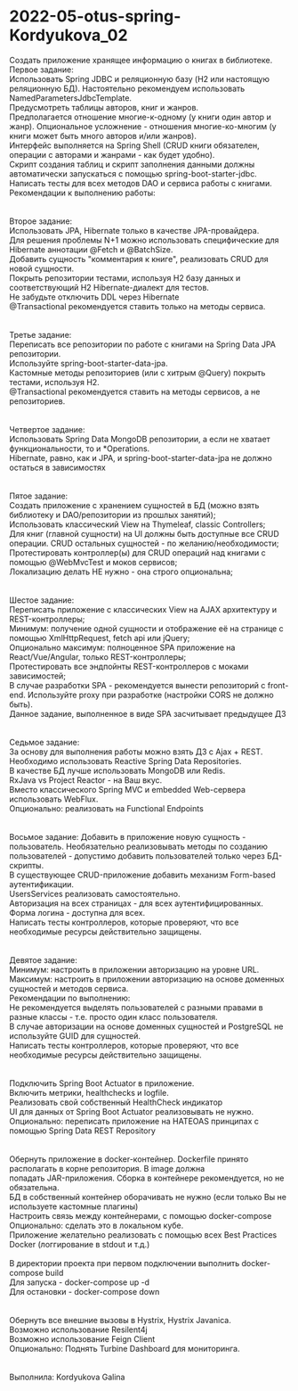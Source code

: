 # 2022-05-otus-spring-Kordyukova_02
Создать приложение хранящее информацию о книгах в библиотеке.
<br>
Первое задание:
<br>
Использовать Spring JDBC и реляционную базу (H2 или настоящую реляционную БД). Настоятельно рекомендуем использовать NamedParametersJdbcTemplate.
<br>
Предусмотреть таблицы авторов, книг и жанров.
<br>
Предполагается отношение многие-к-одному (у книги один автор и жанр). Опциональное усложнение - отношения многие-ко-многим (у книги может быть много авторов и/или жанров).
<br>
Интерфейс выполняется на Spring Shell (CRUD книги обязателен, операции с авторами и жанрами - как будет удобно).
<br>
Скрипт создания таблиц и скрипт заполнения данными должны автоматически запускаться с помощью spring-boot-starter-jdbc.
<br>
Написать тесты для всех методов DAO и сервиса работы с книгами. Рекомендации к выполнению работы:
<br>
<br>
<br>
Второе задание:
<br>
Использовать JPA, Hibernate только в качестве JPA-провайдера.
<br>
Для решения проблемы N+1 можно использовать специфические для Hibernate аннотации @Fetch и @BatchSize.
<br>
Добавить сущность "комментария к книге", реализовать CRUD для новой сущности.
<br>
Покрыть репозитории тестами, используя H2 базу данных и соответствующий H2 Hibernate-диалект для тестов.
<br>
Не забудьте отключить DDL через Hibernate
<br>
@Transactional рекомендуется ставить только на методы сервиса.
<br>
<br>
<br>
Третье задание:
<br>
Переписать все репозитории по работе с книгами на Spring Data JPA репозитории.
<br>
Используйте spring-boot-starter-data-jpa.
<br>
Кастомные методы репозиториев (или с хитрым @Query) покрыть тестами, используя H2.
<br>
@Transactional рекомендуется ставить на методы сервисов, а не репозиториев.
<br>
<br>
<br>
Четвертое задание:
<br>
Использовать Spring Data MongoDB репозитории, а если не хватает функциональности, то и *Operations.
<br>
Hibernate, равно, как и JPA, и spring-boot-starter-data-jpa не должно остаться в зависимостях
<br>
<br>
<br>
Пятое задание:
<br>
Создать приложение с хранением сущностей в БД (можно взять библиотеку и DAO/репозитории из прошлых занятий);
<br>
Использовать классический View на Thymeleaf, classic Controllers;
<br>
Для книг (главной сущности) на UI должны быть доступные все CRUD операции. CRUD остальных сущностей - по желанию/необходимости;
<br>
Протестировать контроллер(ы) для CRUD операций над книгами с помощью @WebMvcTest и моков сервисов;
<br>
Локализацию делать НЕ нужно - она строго опциональна;
<br>
<br>
<br>
Шестое задание:
<br>
Переписать приложение с классических View на AJAX архитектуру и REST-контроллеры;
<br>
Минимум: получение одной сущности и отображение её на странице с помощью XmlHttpRequest, fetch api или jQuery;
<br>
Опционально максимум: полноценное SPA приложение на React/Vue/Angular, только REST-контроллеры;
<br>
Протестировать все эндпойнты REST-контроллеров с моками зависимостей;
<br>
В случае разработки SPA - рекомендуется вынести репозиторий с front-end. Используйте proxy при разработке (настройки CORS не должно быть).
<br>
Данное задание, выполненное в виде SPA засчитывает предыдущее ДЗ
<br>
<br>
<br>
Седьмое задание:
<br>
За основу для выполнения работы можно взять ДЗ с Ajax + REST.
<br>
Необходимо использовать Reactive Spring Data Repositories.
<br>
В качестве БД лучше использовать MongoDB или Redis.
<br>
RxJava vs Project Reactor - на Ваш вкус.
<br>
Вместо классического Spring MVC и embedded Web-сервера использовать WebFlux.
<br>
Опционально: реализовать на Functional Endpoints
<br>
<br>
<br>
Восьмое задание:
Добавить в приложение новую сущность - пользователь. Необязательно реализовывать методы по созданию
<br> 
пользователей - допустимо добавить пользователей только через БД-скрипты.
<br>
В существующее CRUD-приложение добавить механизм Form-based аутентификации.
<br>
UsersServices реализовать самостоятельно.
<br>
Авторизация на всех страницах - для всех аутентифицированных. Форма логина - доступна для всех.
<br>
Написать тесты контроллеров, которые проверяют, что все необходимые ресурсы действительно защищены.
<br>
<br>
<br>
Девятое задание:
<br>
Минимум: настроить в приложении авторизацию на уровне URL.
<br>
Максимум: настроить в приложении авторизацию на основе доменных сущностей и методов сервиса.
<br>
Рекомендации по выполнению:
<br>
Не рекомендуется выделять пользователей с разными правами в разные классы - т.е. просто один класс пользователя.
<br>
В случае авторизации на основе доменных сущностей и PostgreSQL не используйте GUID для сущностей.
<br>
Написать тесты контроллеров, которые проверяют, что все необходимые ресурсы действительно защищены.
<br>
<br>
<br>
Подключить Spring Boot Actuator в приложение.
<br>
Включить метрики, healthchecks и logfile.
<br>
Реализовать свой собственный HealthCheck индикатор
<br>
UI для данных от Spring Boot Actuator реализовывать не нужно.
<br>
Опционально: переписать приложение на HATEOAS принципах с помощью Spring Data REST Repository
<br>
<br>
<br>
Обернуть приложение в docker-контейнер. Dockerfile принято располагать в корне репозитория. В image должна
<br>
попадать JAR-приложения. Сборка в контейнере рекомендуется, но не обязательна.
<br>
БД в собственный контейнер оборачивать не нужно (если только Вы не используете кастомные плагины)
<br>
Настроить связь между контейнерами, с помощью docker-compose
<br>
Опционально: сделать это в локальном кубе.
<br>
Приложение желательно реализовать с помощью всех Best Practices Docker (логгирование в stdout и т.д.)
<br>
<br>
В директории проекта при первом подключении выполнить docker-compose build
<br>
Для запуска - docker-compose up -d
<br>
Для остановки - docker-compose down
<br>
<br>
<br>
Обернуть все внешние вызовы в Hystrix, Hystrix Javanica.
<br>
Возможно использование Resilent4j
<br>
Возможно использование Feign Client
<br>
Опционально: Поднять Turbine Dashboard для мониторинга.
<br>
<br>
<br>
Выполнила: Kordyukova Galina
